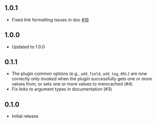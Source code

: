 ## 1.0.1
 - Fixed link formatting issues in doc [#16](https://github.com/logstash-plugins/logstash-filter-memcached/pull/16)

## 1.0.0
 - Updated to 1.0.0

## 0.1.1
 - The plugin common options (e.g., `add_field`, `add_tag`, etc.) are now correctly only invoked when the plugin successfully gets one or more values from, or sets one or more values to memcached (#4)
 - Fix links to argument types in documentation (#3)

## 0.1.0
  - Initial release
